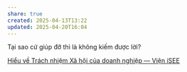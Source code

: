 ```yaml
---
share: true
created: 2025-04-13T13:22
updated: 2025-04-20T16:04
---
```

Tại sao cứ giúp đỡ thì là không kiếm được lời?

[Hiểu về Trách nhiệm Xã hội của doanh nghiệp — Viện iSEE](https://www.isee.org.vn/goc-nhin/hieu-ve-trach-nhiem-xa-hoi-cua-doanh-nghiep)

